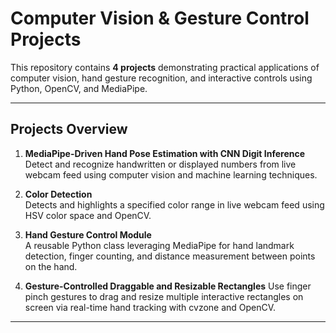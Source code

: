 # Computer Vision & Gesture Control Projects

This repository contains **4 projects** demonstrating practical applications of computer vision, hand gesture recognition, and interactive controls using Python, OpenCV, and MediaPipe.

---

## Projects Overview

1. **MediaPipe-Driven Hand Pose Estimation with CNN Digit Inference**  
  Detect and recognize handwritten or displayed numbers from live webcam feed using computer vision and machine learning techniques.

2. **Color Detection**  
   Detects and highlights a specified color range in live webcam feed using HSV color space and OpenCV.

3. **Hand Gesture Control Module**  
   A reusable Python class leveraging MediaPipe for hand landmark detection, finger counting, and distance measurement between points on the hand.

4. **Gesture-Controlled Draggable and Resizable Rectangles**
   Use finger pinch gestures to drag and resize multiple interactive rectangles on screen via real-time hand tracking with cvzone and OpenCV.

---
